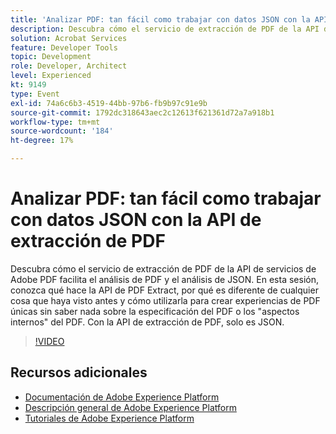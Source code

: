 ```yaml
---
title: 'Analizar PDF: tan fácil como trabajar con datos JSON con la API de extracción de PDF'
description: Descubra cómo el servicio de extracción de PDF de la API de servicios de Adobe PDF facilita el análisis de PDF y el análisis de JSON. En esta sesión, conozca qué hace la API de PDF Extract, por qué es diferente de cualquier cosa que haya visto antes y cómo utilizarla para crear experiencias de PDF únicas sin saber nada sobre la especificación del PDF o los "aspectos internos" del PDF. Con la API de extracción de PDF, solo es JSON.
solution: Acrobat Services
feature: Developer Tools
topic: Development
role: Developer, Architect
level: Experienced
kt: 9149
type: Event
exl-id: 74a6c6b3-4519-44bb-97b6-fb9b97c91e9b
source-git-commit: 1792dc318643aec2c12613f621361d72a7a918b1
workflow-type: tm+mt
source-wordcount: '184'
ht-degree: 17%

---
```


# Analizar PDF: tan fácil como trabajar con datos JSON con la API de extracción de PDF

Descubra cómo el servicio de extracción de PDF de la API de servicios de Adobe PDF facilita el análisis de PDF y el análisis de JSON. En esta sesión, conozca qué hace la API de PDF Extract, por qué es diferente de cualquier cosa que haya visto antes y cómo utilizarla para crear experiencias de PDF únicas sin saber nada sobre la especificación del PDF o los &quot;aspectos internos&quot; del PDF. Con la API de extracción de PDF, solo es JSON.


>[!VIDEO](https://video.tv.adobe.com/v/337600/?quality=12&learn=on&hidetitle=true)

## Recursos adicionales

- [Documentación de Adobe Experience Platform](https://experienceleague.adobe.com/docs/experience-platform.html?lang=es)
- [Descripción general de Adobe Experience Platform](https://experienceleague.adobe.com/docs/experience-platform/landing/home.html?lang=es)
- [Tutoriales de Adobe Experience Platform](https://experienceleague.adobe.com/docs/platform-learn/tutorials/overview.html?lang=es)
